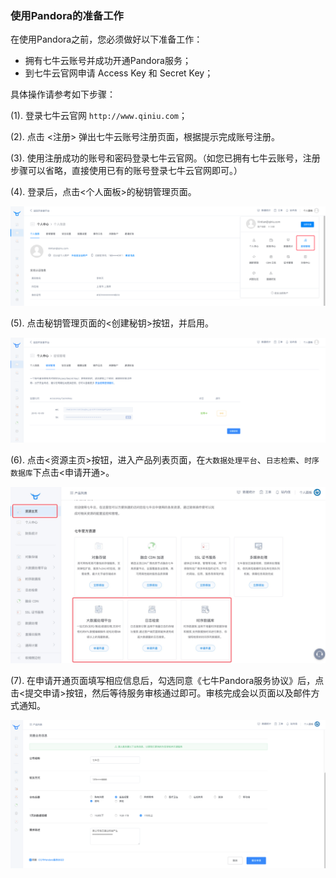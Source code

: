 ### 使用Pandora的准备工作

在使用Pandora之前，您必须做好以下准备工作：

* 拥有七牛云账号并成功开通Pandora服务；
* 到七牛云官网申请 Access Key 和 Secret Key；

具体操作请参考如下步骤：

(1). 登录七牛云官网 `http://www.qiniu.com`；

(2). 点击 <注册> 弹出七牛云账号注册页面，根据提示完成账号注册。

(3). 使用注册成功的账号和密码登录七牛云官网。（如您已拥有七牛云账号，注册步骤可以省略，直接使用已有的账号登录七牛云官网即可。）

(4). 登录后，点击<个人面板>的秘钥管理页面。

![](_media/ak.png)

(5). 点击秘钥管理页面的<创建秘钥>按钮，并启用。

![](_media/createAK.png)

(6). 点击<资源主页>按钮，进入产品列表页面，在`大数据处理平台`、`日志检索`、`时序数据库`下点击<申请开通>。

![](_media/register.png)

(7). 在申请开通页面填写相应信息后，勾选同意《七牛Pandora服务协议》后，点击<提交申请>按钮，然后等待服务审核通过即可。审核完成会以页面以及邮件方式通知。

![](_media/submit.png)

